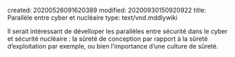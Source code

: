 created: 20200526091620389
modified: 20200930150920922
title: Parallèle entre cyber et nucléaire
type: text/vnd.mddlywiki

Il serait intéressant de dévelloper les parallèles entre sécurité dans le cyber et sécurité nucléaire : la sûreté de conception par rapport à la sûreté d’exploitation par exemple, ou bien l’importance d’une culture de sûreté.